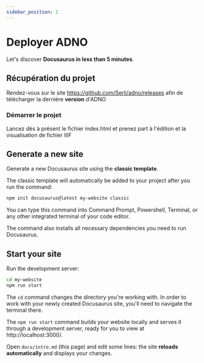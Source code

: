 ```yaml
---
sidebar_position: 1
---
```


# Deployer ADNO

Let's discover **Docusaurus in less than 5 minutes**.

## Récupération du projet

Rendez-vous sur le site https://github.com/Serli/adno/releases afin de télécharger la dernière **version** d'ADNO

### Démarrer le projet

Lancez dès à présent le fichier index.html et prenez part à l'édition et la visualisation de fichier IIIF

## Generate a new site

Generate a new Docusaurus site using the **classic template**.

The classic template will automatically be added to your project after you run the command:

```bash
npm init docusaurus@latest my-website classic
```

You can type this command into Command Prompt, Powershell, Terminal, or any other integrated terminal of your code editor.

The command also installs all necessary dependencies you need to run Docusaurus.

## Start your site

Run the development server:

```bash
cd my-website
npm run start
```

The `cd` command changes the directory you're working with. In order to work with your newly created Docusaurus site, you'll need to navigate the terminal there.

The `npm run start` command builds your website locally and serves it through a development server, ready for you to view at http://localhost:3000/.

Open `docs/intro.md` (this page) and edit some lines: the site **reloads automatically** and displays your changes.
